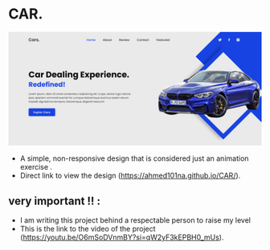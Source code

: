 ﻿# CAR.
![Site format](/imge/Site%20format.png)
- A simple, non-responsive design that is considered just  an animation exercise .
- Direct link to view the design (https://ahmed101na.github.io/CAR/).

## very important ‼️ :
- I am writing this project behind a respectable person to raise my level
- This is the link to the video of the project (https://youtu.be/O6mSoDVnmBY?si=qW2yF3kEPBH0_mUs).
